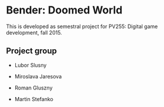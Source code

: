 # Bender: Doomed World


This is developed as semestral project for PV255: Digital game development, fall 2015.


## Project group

* Lubor Slusny

* Miroslava Jaresova

* Roman Gluszny

* Martin Stefanko
